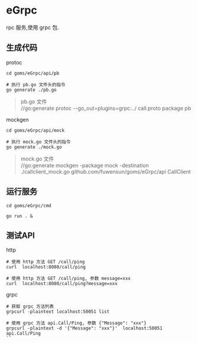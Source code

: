 # eGrpc

rpc 服务,使用 grpc 包.
## 生成代码

protoc
```
cd goms/eGrpc/api/pb

# 执行 pb.go 文件头的指令
go generate ./pb.go 
```
>pb.go 文件   
//go:generate protoc --go_out=plugins=grpc:../ call.proto
package pb


mockgen
```
cd goms/eGrpc/api/mock

# 执行 mock.go 文件头的指令
go generate ./mock.go
```
>mock.go 文件  
//go:generate mockgen  -package mock -destination ./callclient_mock.go  github.com/fuwensun/goms/eGrpc/api CallClient

## 运行服务
```
cd goms/eGrpc/cmd

go run . & 
```

## 测试API

http
```
# 使用 http 方法 GET /call/ping
curl  localhost:8080/call/ping

# 使用 http 方法 GET /call/ping, 参数 message=xxx
curl  localhost:8080/call/ping?message=xxx
```

grpc
```
# 获取 grpc 方法列表
grpcurl -plaintext localhost:50051 list

# 使用 grpc 方法 api.Call/Ping, 参数 {"Message": "xxx"}
grpcurl -plaintext -d '{"Message": "xxx"}'  localhost:50051 api.Call/Ping 
``